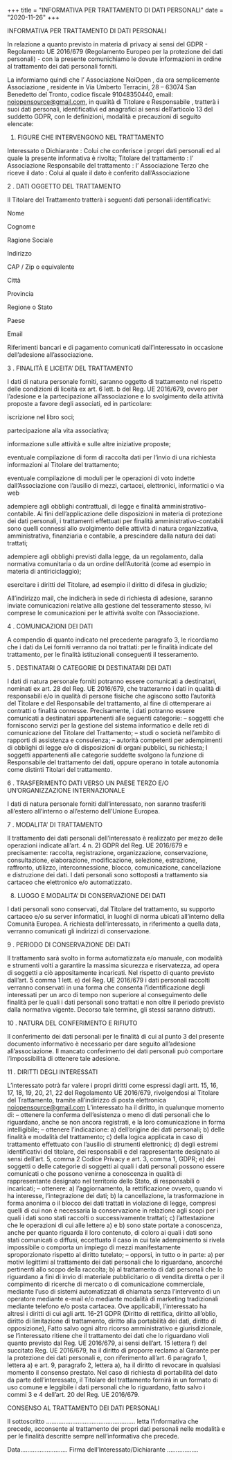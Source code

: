 +++
title = "INFORMATIVA PER TRATTAMENTO DI DATI PERSONALI"
date = "2020-11-26"
+++

INFORMATIVA PER TRATTAMENTO DI DATI PERSONALI

In relazione a quanto previsto in materia di privacy ai sensi del GDPR - Regolamento UE 2016/679 (Regolamento Europeo per la protezione dei dati personali) - con la presente comunichiamo le dovute informazioni in ordine al trattamento dei dati personali forniti.

La informiamo quindi che l’ Associazione NoiOpen , da ora semplicemente Associazione , residente in Via Umberto Terracini, 28 – 63074 San Benedetto del Tronto, codice fiscale 91048350440, email: noiopensource@gmail.com, in qualità di Titolare e Responsabile , tratterà i suoi dati personali, identificativi ed anagrafici ai sensi dell’articolo 13 del suddetto GDPR, con le definizioni, modalità e precauzioni di seguito elencate:

1. FIGURE CHE INTERVENGONO NEL TRATTAMENTO

Interessato o Dichiarante : Colui che conferisce i propri dati personali ed al quale la presente informativa è rivolta;
Titolare del trattamento : l’ Associazione
Responsabile del trattamento : l’ Associazione
Terzo che riceve il dato : Colui al quale il dato è conferito dall’Associazione

2 . DATI OGGETTO DEL TRATTAMENTO

Il Titolare del Trattamento tratterà i seguenti dati personali identificativi:

Nome

Cognome

Ragione Sociale

Indirizzo

CAP / Zip o equivalente

Città

Provincia

Regione o Stato

Paese

Email

Riferimenti bancari e di pagamento
comunicati dall’interessato in occasione dell’adesione all’associazione.

3 . FINALITÀ E LICEITA’ DEL TRATTAMENTO

I dati di natura personale forniti, saranno oggetto di trattamento nel rispetto delle condizioni di liceità ex art. 6 lett. b del Reg. UE 2016/679, ovvero per l’adesione e la partecipazione all’associazione e lo svolgimento della attività proposte a favore degli associati, ed in particolare:

iscrizione nel libro soci;

partecipazione alla vita associativa;

informazione sulle attività e sulle altre iniziative proposte;

eventuale compilazione di form di raccolta dati per l’invio di una richiesta informazioni al Titolare del trattamento;

eventuale compilazione di moduli per le operazioni di voto indette dall’Associazione con l’ausilio di mezzi, cartacei, elettronici, informatici o via web

adempiere agli obblighi contrattuali, di legge e finalità amministrativo-contabile. Ai fini dell’applicazione delle disposizioni in materia di protezione dei dati personali, i trattamenti effettuati per finalità amministrativo-contabili sono quelli connessi allo svolgimento delle attività di natura organizzativa, amministrativa, finanziaria e contabile, a prescindere dalla natura dei dati trattati;

adempiere agli obblighi previsti dalla legge, da un regolamento, dalla normativa comunitaria o da un ordine dell’Autorità (come ad esempio in materia di antiriciclaggio);

esercitare i diritti del Titolare, ad esempio il diritto di difesa in giudizio;

All’indirizzo mail, che indicherà in sede di richiesta di adesione, saranno inviate comunicazioni relative alla gestione del tesseramento stesso, ivi comprese le comunicazioni per le attività svolte con l’Associazione.

4 . COMUNICAZIONI DEI DATI

A compendio di quanto indicato nel precedente paragrafo 3, le ricordiamo che i dati da Lei forniti verranno da noi trattati: per le finalità indicate del trattamento, per le finalità istituzionali conseguenti il tesseramento.

5 . DESTINATARI O CATEGORIE DI DESTINATARI DEI DATI

I dati di natura personale forniti potranno essere comunicati a destinatari, nominati ex art. 28 del Reg. UE 2016/679, che tratteranno i dati in qualità di responsabili e/o in qualità di persone fisiche che agiscono sotto l’autorità del Titolare e del Responsabile del trattamento, al fine di ottemperare ai contratti o finalità connesse. Precisamente, i dati potranno essere comunicati a destinatari appartenenti alle seguenti categorie:
– soggetti che forniscono servizi per la gestione del sistema informatico e delle reti di comunicazione del Titolare del Trattamento;
– studi o società nell’ambito di rapporti di assistenza e consulenza;
– autorità competenti per adempimenti di obblighi di legge e/o di disposizioni di organi pubblici, su richiesta;
I soggetti appartenenti alle categorie suddette svolgono la funzione di Responsabile del trattamento dei dati, oppure operano in totale autonomia come distinti Titolari del trattamento.

6 . TRASFERIMENTO DATI VERSO UN PAESE TERZO E/O UN’ORGANIZZAZIONE INTERNAZIONALE

I dati di natura personale forniti dall’interessato, non saranno trasferiti all’estero all’interno o all’esterno dell’Unione Europea.

7 . MODALITA’ DI TRATTAMENTO

Il trattamento dei dati personali dell’interessato è realizzato per mezzo delle operazioni indicate all’art. 4 n. 2) GDPR del Reg. UE 2016/679 e precisamente: raccolta, registrazione, organizzazione, conservazione, consultazione, elaborazione, modificazione, selezione, estrazione, raffronto, utilizzo, interconnessione, blocco, comunicazione, cancellazione e distruzione dei dati. I dati personali sono sottoposti a trattamento sia cartaceo che elettronico e/o automatizzato.

8. LUOGO E MODALITA’ DI CONSERVAZIONE DEI DATI

I dati personali sono conservati, dal Titolare del trattamento, su supporto cartaceo e/o su server informatici, in luoghi di norma ubicati all’interno della Comunità Europea. A richiesta dell’interessato, in riferimento a quella data, verranno comunicati gli indirizzi di conservazione.

9 . PERIODO DI CONSERVAZIONE DEI DATI

Il trattamento sarà svolto in forma automatizzata e/o manuale, con modalità e strumenti volti a garantire la massima sicurezza e riservatezza, ad opera di soggetti a ciò appositamente incaricati.
Nel rispetto di quanto previsto dall’art. 5 comma 1 lett. e) del Reg. UE 2016/679 i dati personali raccolti verranno conservati in una forma che consenta l’identificazione degli interessati per un arco di tempo non superiore al conseguimento delle finalità per le quali i dati personali sono trattati e non oltre il periodo previsto dalla normativa vigente. Decorso tale termine, gli stessi saranno distrutti.

10 . NATURA DEL CONFERIMENTO E RIFIUTO

Il conferimento dei dati personali per le finalità di cui al punto 3 del presente documento informativo è necessario per dare seguito all’adesione all’associazione. Il mancato conferimento dei dati personali può comportare l’impossibilità di ottenere tale adesione.

11 . DIRITTI DEGLI INTERESSATI

L’interessato potrà far valere i propri diritti come espressi dagli artt. 15, 16, 17, 18, 19, 20, 21, 22 del Regolamento UE 2016/679, rivolgendosi al Titolare del Trattamento, tramite all’indirizzo di posta elettronica noiopensource@gmail.com
L’interessato ha il diritto, in qualunque momento di:
– ottenere la conferma dell’esistenza o meno di dati personali che lo riguardano, anche se non ancora registrati, e la loro comunicazione in forma intelligibile;
– ottenere l’indicazione: a) dell’origine dei dati personali; b) delle finalità e modalità del trattamento; c) della logica applicata in caso di trattamento effettuato con l’ausilio di strumenti elettronici; d) degli estremi identificativi del titolare, dei responsabili e del rappresentante designato ai sensi dell’art. 5, comma 2 Codice Privacy e art. 3, comma 1, GDPR; e) dei soggetti o delle categorie di soggetti ai quali i dati personali possono essere comunicati o che possono venirne a conoscenza in qualità di rappresentante designato nel territorio dello Stato, di responsabili o incaricati;
– ottenere: a) l’aggiornamento, la rettificazione ovvero, quando vi ha interesse, l’integrazione dei dati; b) la cancellazione, la trasformazione in forma anonima o il blocco dei dati trattati in violazione di legge, compresi quelli di cui non è necessaria la conservazione in relazione agli scopi per i quali i dati sono stati raccolti o successivamente trattati; c) l’attestazione che le operazioni di cui alle lettere a) e b) sono state portate a conoscenza, anche per quanto riguarda il loro contenuto, di coloro ai quali i dati sono stati comunicati o diffusi, eccettuato il caso in cui tale adempimento si rivela impossibile o comporta un impiego di mezzi manifestamente sproporzionato rispetto al diritto tutelato;
– opporsi, in tutto o in parte: a) per motivi legittimi al trattamento dei dati personali che lo riguardano, ancorché pertinenti allo scopo della raccolta; b) al trattamento di dati personali che lo riguardano a fini di invio di materiale pubblicitario o di vendita diretta o per il compimento di ricerche di mercato o di comunicazione commerciale, mediante l’uso di sistemi automatizzati di chiamata senza l’intervento di un operatore mediante e-mail e/o mediante modalità di marketing tradizionali mediante telefono e/o posta cartacea.
Ove applicabili, l’interessato ha altresì i diritti di cui agli artt. 16-21 GDPR (Diritto di rettifica, diritto all’oblio, diritto di limitazione di trattamento, diritto alla portabilità dei dati, diritto di opposizione),
Fatto salvo ogni altro ricorso amministrativo e giurisdizionale, se l’interessato ritiene che il trattamento dei dati che lo riguardano violi quanto previsto dal Reg. UE 2016/679, ai sensi dell’art. 15 lettera f) del succitato Reg. UE 2016/679, ha il diritto di proporre reclamo al Garante per la protezione dei dati personali e, con riferimento all’art. 6 paragrafo 1, lettera a) e art. 9, paragrafo 2, lettera a), ha il diritto di revocare in qualsiasi momento il consenso prestato.
Nel caso di richiesta di portabilità del dato da parte dell’interessato, il Titolare del trattamento fornirà in un formato di uso comune e leggibile i dati personali che lo riguardano, fatto salvo i commi 3 e 4 dell’art. 20 del Reg. UE 2016/679.

CONSENSO AL TRATTAMENTO DEI DATI PERSONALI

Il sottoscritto …………………………………………… letta l’informativa che precede, acconsente al trattamento dei propri dati personali nelle modalità e per le finalità descritte sempre nell’informativa che precede.

Data……………………… Firma dell’Interessato/Dichiarante ………………
